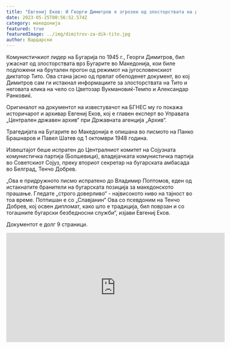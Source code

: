 ```yaml
---
title: "Евгениј Еков: И Георги Димитров е згрозен од злосторствата на диктаторот Тито"
date: 2023-05-25T00:56:52.574Z
category: македонија
featured: true
featuredImage: ../img/dimitrov-za-dik-tito.jpg
author: Вардарски
---
```

Комунистичкиот лидер на Бугарија по 1945 г., Георги Димитров, бил ужаснат од злосторствата врз Бугарите во Македонија, кои биле подложени на брутален прогон од режимот на југословенскиот диктатор Тито. Ова стана јасно од првпат обелоденет документ, во кој Димитров сам ги истакнал информациите за злосторствата на Тито и неговата клика на чело со Цветозар Вукмановиќ-Темпо и Александар Ранковиќ.

Оригиналот на документот на известувачот на БГНЕС му го покажа историчарот и архивар Евгениј Еков, кој е главен експерт во Управата „Централен државен архив“ при Државната агенција „Архив“.

Трагедијата на Бугарите во Македонија е опишана во писмото на Панко Брашнаров и Павел Шатев од 1 октомври 1948 година.

Извештајот беше испратен до Централниот комитет на Сојузната комунистичка партија (Болшевици), владејачката комунистичка партија во Советскиот Сојуз, преку вториот секретар на бугарската амбасада во Белград, Тенчо Добрев.

„Ова е придружното писмо испратено до Владимир Поптомов, еден од истакнатите бранители на бугарската позиција за македонското прашање. Гледате „строго доверливо“ - највисокото ниво на тајност во тоа време. Потпишан е со „Славјанин“ Ова со псевдоним на Тенчо Добрев, кој освен дипломат, како што е традиција, бил поврзан и со тогашните бугарски безбедносни служби“, изјави Евгениј Еков.

Документот е долг 9 страници.

<iframe width="580" height="290" src="https://www.youtube.com/embed/mKShPM36krs" title="Евгений Еков: И Георги Димитров ужасен от престъпленията на диктатора Тито" frameborder="0" allow="accelerometer; autoplay; clipboard-write; encrypted-media; gyroscope; picture-in-picture; web-share" allowfullscreen></iframe>